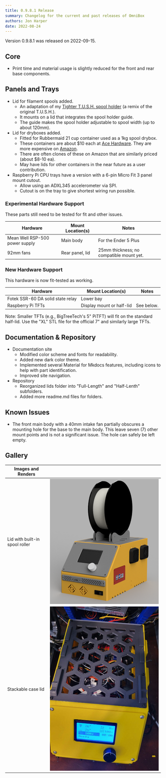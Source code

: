 ```yaml
---
title: 0.9.8.1 Release
summary: Changelog for the current and past releases of OmniBox
authors: Jon Harper
date: 2022-08-24
---
```


Version 0.9.8.1 was released on 2022-09-15.

<!-- ## Fixes -->

<!-- ### Completed Requests

| Hardware | Mount Location(s) | Notes |
|----------|-------------------|-------| -->

## Core

- Print time and material usage is slightly reduced for the front and rear base components.

## Panels and Trays

- Lid for filament spools added.
    - An adaptation of my [Tighter T.U.S.H. spool holder](https://www.thingiverse.com/thing:4737072) (a remix of the original T.U.S.H.).
    - It mounts on a lid that integrates the spool holder guide.
    - The guide makes the spool holder adjustable to spool width (up to about 120mm).
- Lid for dryboxes added.
    - Fitted for Rubbermaid 21 cup container used as a 1kg spool drybox.
    - These containers are about $10 each at [Ace Hardware](https://www.acehardware.com/departments/home-and-decor/kitchen-utensils-and-gadgets/food-storage/6192892). They are more expensive on [Amazon](https://www.amazon.com/Rubbermaid-LEPUSEMTE469-711717429496-Container-Everyday/dp/B00XJRMW5M).
    - There are often clones of these on Amazon that are similarly priced (about $8-10 ea).
    - May have lids for other containers in the near future as a user contribution.
- Raspberry Pi CPU trays have a version with a 6-pin Micro Fit 3 panel mount cutout.
    - Allow using an ADXL345 accelerometer via SPI.
    - Cutout is on the tray to give shortest wiring run possible.

### Experimental Hardware Support

These parts still need to be tested for fit and other issues.

| Hardware | Mount Location(s) | Notes |
|----------|-------------------|-------|
| Mean Well RSP-500 power supply | Main body | For the Ender 5 Plus |
| 92mm fans | Rear panel, lid | 25mm thickness; no compatible mount yet. |

### New Hardware Support

This hardware is now fit-tested as working.

| Hardware | Mount Location(s) | Notes |
|----------|-------------------|-------|
| Fotek SSR-60 DA solid state relay | Lower bay | |
| Raspberry Pi TFTs | Display mount or half-lid | See below. |

Note: Smaller TFTs (e.g., BigTreeTech's 5" PiTFT) will fit on the standard half-lid. Use the "XL" STL file for the official 7" and similarly large TFTs. 

## Documentation & Repository

- Documentation site
    - Modified color scheme and fonts for readability.
    - Added new dark color theme.
    - Implemented several Material for Mkdocs features, including icons to help with part identification.
    - Improved site navigation.
- Repository
    - Reorganized lids folder into "Full-Length" and "Half-Lenth" subfolders.
    - Added more readme.md files for folders.
## Known Issues

- The front main body with a 40mm intake fan partially obscures a mounting hole for the base to the main body. This leave seven (7) other mount points and is not a significant issue. The hole can safely be left empty.

## Gallery

| Images and Renders | |
|---|---|
| Lid with built-in spool roller | [![rendering of a case with a spool holder on top][3]][3] |
| Stackable case lid | [![case with a stackable lid][4]][4] |


[3]: ../img/gallery_0.9.8.1/spool_holder.png
[4]: ../img/gallery_0.9.8.1/stackable_lid.jpg